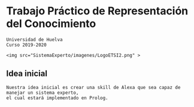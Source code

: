 #   Trabajo Práctico de Representación del Conocimiento
    Universidad de Huelva
    Curso 2019-2020
    
    <img src="SistemaExperto/imagenes/LogoETSI2.png" >

##  Idea inicial
    Nuestra idea inicial es crear una skill de Alexa que sea capaz de manejar un sistema experto,
    el cual estará implementado en Prolog.    
